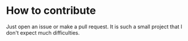 # How to contribute
Just open an issue or make a pull request. It is such a small project that I don't expect much difficulties.
